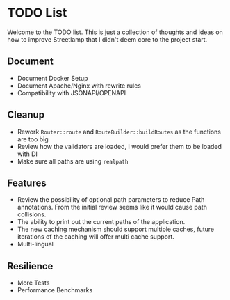 # TODO List

Welcome to the TODO list. This is just a collection of thoughts and ideas on how to improve Streetlamp that I didn't deem core to the project start.

## Document
- Document Docker Setup
- Document Apache/Nginx with rewrite rules
- Compatibility with JSONAPI/OPENAPI

## Cleanup
- Rework `Router::route` and `RouteBuilder::buildRoutes` as the functions are too big
- Review how the validators are loaded, I would prefer them to be loaded with DI
- Make sure all paths are using `realpath`

## Features
- Review the possibility of optional path parameters to reduce Path annotations. From the initial review seems like it would cause path collisions.
- The ability to print out the current paths of the application.
- The new caching mechanism should support multiple caches, future iterations of the caching will offer multi cache support.
- Multi-lingual

## Resilience 
- More Tests
- Performance Benchmarks